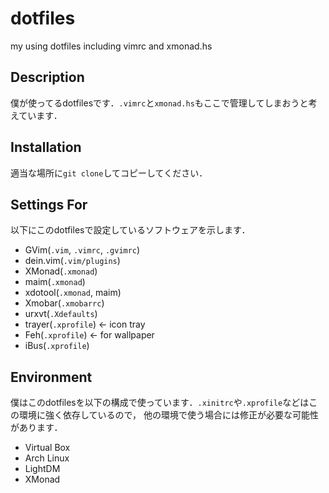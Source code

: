 # dotfiles
my using dotfiles including vimrc and xmonad.hs

## Description
僕が使ってるdotfilesです．`.vimrc`と`xmonad.hs`もここで管理してしまおうと考えています．

## Installation
適当な場所に`git clone`してコピーしてください．

## Settings For
以下にこのdotfilesで設定しているソフトウェアを示します．
* GVim(`.vim`, `.vimrc`, `.gvimrc`)
* dein.vim(`.vim/plugins`)
* XMonad(`.xmonad`)
* maim(`.xmonad`)
* xdotool(`.xmonad`, maim)
* Xmobar(`.xmobarrc`)
* urxvt(`.Xdefaults`)
* trayer(`.xprofile`) <- icon tray
* Feh(`.xprofile`) <- for wallpaper
* iBus(`.xprofile`)

## Environment
僕はこのdotfilesを以下の構成で使っています．`.xinitrc`や`.xprofile`などはこの環境に強く依存しているので，
他の環境で使う場合には修正が必要な可能性があります．
* Virtual Box
* Arch Linux
* LightDM
* XMonad
